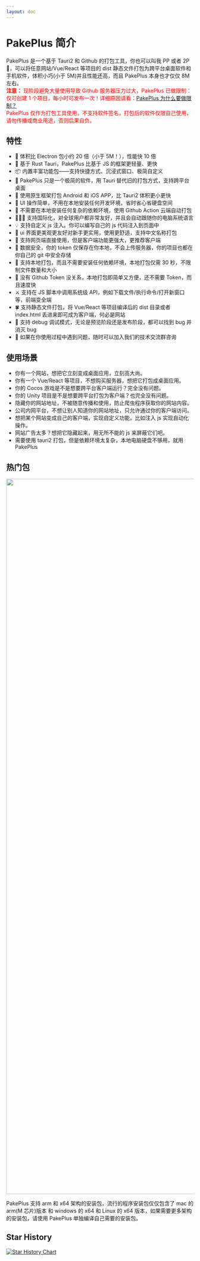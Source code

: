 ```yaml
---
layout: doc
---
```


# PakePlus 简介

PakePlus 是一个基于 Tauri2 和 Github 的打包工具，你也可以叫我 PP 或者 2P🫣，可以将任意网站/Vue/React 等项目的 dist 静态文件打包为跨平台桌面软件和手机软件，体积小巧(小于 5M)并且性能还高，而且 PakePlus 本身也才仅仅 8M 左右。  
<span style="color:red">
**注意：**
现阶段避免大量使用导致 Github 服务器压力过大，PakePlus 已做限制：仅可创建 1 个项目，每小时可发布一次！详细原因请看：[PakePlus 为什么要做限制？](https://juejin.cn/post/7504461472237404214)  
PakePlus 仅作为打包工具使用，不支持软件签名，打包后的软件仅限自己使用，请勿传播或商业用途，否则后果自负。
</span>

<BiliBili />
<!-- <video src="//player.bilibili.com/player.html?isOutside=true&aid=114585499602898&bvid=BV1WCjzz5Eao&cid=30198203272&p=1" controls="controls" width="100%"></video> -->

## 特性

-   🎐 体积比 Electron 包小约 20 倍（小于 5M！），性能快 10 倍
-   🚀 基于 Rust Tauri，PakePlus 比基于 JS 的框架更轻量、更快
-   📦 内置丰富功能包——支持快捷方式、沉浸式窗口、极简自定义
-   👻 PakePlus 只是一个极简的软件，用 Tauri 替代旧的打包方式，支持跨平台桌面
-   📲 使用原生框架打包 Android 和 iOS APP，比 Tauri2 体积更小更快
-   🤗 UI 操作简单，不用在本地安装任何开发环境，省时省心省硬盘空间
-   🌹 不需要在本地安装任何复杂的依赖环境，使用 Github Action 云端自动打包
-   🧑‍🤝‍🧑 支持国际化，对全球用户都非常友好，并且会自动跟随你的电脑系统语言
-   💡 支持自定义 js 注入。你可以编写自己的 js 代码注入到页面中
-   🎨 ui 界面更美观更友好对新手更实用，使用更舒适，支持中文名称打包
-   📡 支持网页端直接使用，但是客户端功能更强大，更推荐客户端
-   🔐 数据安全，你的 token 仅保存在你本地，不会上传服务器，你的项目也都在你自己的 git 中安全存储
-   🍔 支持本地打包，而且不需要安装任何依赖环境，本地打包仅需 30 秒，不限制文件数量和大小
-   🥥 没有 Github Token 没关系，本地打包即简单又方便，还不需要 Token，而且速度快
-   ⚔️ 支持在 JS 脚本中调用系统级 API，例如下载文件/执行命令/打开新窗口等，前端变全端
-   🍀 支持静态文件打包，将 Vue/React 等项目编译后的 dist 目录或者 index.html 丢进来即可成为客户端，何必是网站
-   🐞 支持 debug 调试模式，无论是预览阶段还是发布阶段，都可以找到 bug 并消灭 bug
-   💬 如果在你使用过程中遇到问题，随时可以加入我们的技术交流群咨询

## 使用场景

-   你有一个网站，想把它立刻变成桌面应用，立刻高大尚。
-   你有一个 Vue/React 等项目，不想购买服务器，想把它打包成桌面应用。
-   你的 Cocos 游戏是不是想要跨平台客户端运行？完全没有问题。
-   你的 Unity 项目是不是想要跨平台打包为客户端？也完全没有问题。
-   隐藏你的网站地址，不被随意传播和使用，防止爬虫程序获取你的网站内容。
-   公司内网平台，不想让别人知道你的网站地址，只允许通过你的客户端访问。
-   想把某个网站变成自己的客户端，实现自定义功能，比如注入 js 实现自动化操作。
-   网站广告太多？想把它隐藏起来，用无所不能的 js 来屏蔽它们吧。
-   需要使用 tauri2 打包，但是依赖环境太复杂，本地电脑硬盘不够用，就用 PakePlus

## 热门包

<img src="../../static/imgs/preview.webp"  width=1920/>

PakePlus 支持 arm 和 x64 架构的安装包，流行的程序安装包仅仅包含了 mac 的 arm(M 芯片)版本 和 windows 的 x64 和 Linux 的 x64 版本，如果需要更多架构的安装包，请使用 PakePlus 单独编译自己需要的安装包。

<Popular />

## Star History

[![Star History Chart](https://api.star-history.com/svg?repos=Sjj1024/PakePlus,Sjj1024/PakePlus-iOS,Sjj1024/PakePlus-Android&type=Date)](https://www.star-history.com/#Sjj1024/PakePlus&Sjj1024/PakePlus-iOS&Sjj1024/PakePlus-Android&Date)

<script setup>
import Popular from '../components/popular.vue'
import BiliBili from "../components/bilibili.vue"
</script>
